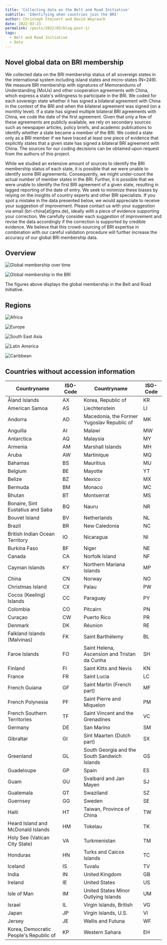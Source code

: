 ```yaml
---
title: 'Collecting data on the Belt and Road Initiative'
subtitle: 'Identifying when countries join the BRI'
author: Christoph Steinert and David Weyrauch
date: 2022-03-23
permalink: /posts/2022/03/blog-post-1/
tags:
  - Belt and Road Initiative
  - Data
---
```



## Novel global data on BRI membership

We collected data on the BRI membership status of all sovereign states in the international system including island states and micro-states (N=249). We measure BRI membership with signatures of Memorandums of Understanding (MoUs) and other cooperation agreements with China, which express a state's willingness to participate in the BRI. We coded for each sovereign state whether it has signed a bilateral agreement with China in the context of the BRI and when the bilateral agreement was signed (on a monthly level). If a state has signed multiple bilateral BRI agreements with China, we code the date of the first agreement. Given that only a few of these agreements are publicly available, we rely on secondary sources such as newspaper articles, policy briefs, and academic publications to identify whether a state became a member of the BRI. We coded a state only as a BRI member if we have traced at least one piece of evidence that explicitly states that a given state has signed a bilateral BRI agreement with China. The sources for our coding decisions can be obtained upon request from the authors of this project. 

While we studied an extensive amount of sources to identify the BRI membership status of each state, it is possible that we were unable to identify some BRI agreements. Consequently, we might under-count the actual number of member states in the BRI. Further, it is possible that we were unable to identify the first BRI agreement of a given state, resulting in lagged reporting of the date of entry. We seek to minimize these biases by relying on the insights of country experts and other BRI specialists. If you spot a mistake in the data presented below, we would appreciate to receive your suggestion of improvement. Please contact us with your suggestion via email (bri-china[at]gmx.de), ideally with a piece of evidence supporting your correction. We carefully consider each suggestion of improvement and revise the data accordingly if the correction is supported by credible evidence. We believe that this crowd-sourcing of BRI expertise in combination with our careful validation procedure will further increase the accuracy of our global BRI membership data. 

## Overview

![Global membership over time](/images/bri-membership/worldmap_over_time.gif "BRI Members over time")



![Global membership in the BRI](/images/bri-membership/worldmap.png "Global participation in the BRI")


The figures above displays the global membership in the Belt and Road Initiative.


## Regions


![Africa](/images/bri-membership/africa.png "Africa")

![Europe](/images/bri-membership/europe.png  "Europe")

![South East Asia](/images/bri-membership/south_east_asia.png "South East Asia")

![Latin America](/images/bri-membership/latin_america.png "Latin America")

![Caribbean](/images/bri-membership/caribbean.png "Caribbean")



## Countries without accession information

| Countryname                            | ISO-Code | Countryname                                    | ISO-Code |
|----------------------------------------|----------|------------------------------------------------|----------|
| Åland Islands                          | AX       | Korea,   Republic of                           | KR       |
| American   Samoa                       | AS       | Liechtenstein                                  | LI       |
| Andorra                                | AD       | Macedonia,   the Former Yugoslav Republic of   | MK       |
| Anguilla                               | AI       | Malawi                                         | MW       |
| Antarctica                             | AQ       | Malaysia                                       | MY       |
| Armenia                                | AM       | Marshall Islands                               | MH       |
| Aruba                                  | AW       | Martinique                                     | MQ       |
| Bahamas                                | BS       | Mauritius                                      | MU       |
| Belgium                                | BE       | Mayotte                                        | YT       |
| Belize                                 | BZ       | Mexico                                         | MX       |
| Bermuda                                | BM       | Monaco                                         | MC       |
| Bhutan                                 | BT       | Montserrat                                     | MS       |
| Bonaire, Sint Eustatius and Saba       | BQ       | Nauru                                          | NR       |
| Bouvet   Island                        | BV       | Netherlands                                    | NL       |
| Brazil                                 | BR       | New   Caledonia                                | NC       |
| British   Indian Ocean Territory       | IO       | Nicaragua                                      | NI       |
| Burkina Faso                           | BF       | Niger                                          | NE       |
| Canada                                 | CA       | Norfolk Island                                 | NF       |
| Cayman Islands                         | KY       | Northern   Mariana Islands                     | MP       |
| China                                  | CN       | Norway                                         | NO       |
| Christmas Island                       | CX       | Palau                                          | PW       |
| Cocos   (Keeling) Islands              | CC       | Paraguay                                       | PY       |
| Colombia                               | CO       | Pitcairn                                       | PN       |
| Curaçao                                | CW       | Puerto Rico                                    | PR       |
| Denmark                                | DK       | Réunion                                        | RE       |
| Falkland   Islands (Malvinas)          | FK       | Saint Barthélemy                               | BL       |
| Faroe Islands                          | FO       | Saint   Helena, Ascension and Tristan da Cunha | SH       |
| Finland                                | FI       | Saint Kitts and Nevis                          | KN       |
| France                                 | FR       | Saint Lucia                                    | LC       |
| French   Guiana                        | GF       | Saint Martin (French part)                     | MF       |
| French Polynesia                       | PF       | Saint Pierre   and Miquelon                    | PM       |
| French   Southern Territories          | TF       | Saint Vincent and the Grenadines               | VC       |
| Germany                                | DE       | San Marino                                     | SM       |
| Gibraltar                              | GI       | Sint Maarten (Dutch part)                      | SX       |
| Greenland                              | GL       | South   Georgia and the South Sandwich Islands | GS       |
| Guadeloupe                             | GP       | Spain                                          | ES       |
| Guam                                   | GU       | Svalbard and   Jan Mayen                       | SJ       |
| Guatemala                              | GT       | Swaziland                                      | SZ       |
| Guernsey                               | GG       | Sweden                                         | SE       |
| Haiti                                  | HT       | Taiwan, Province of China                      | TW       |
| Heard Island and McDonald Islands      | HM       | Tokelau                                        | TK       |
| Holy See   (Vatican City State)        | VA       | Turkmenistan                                   | TM       |
| Honduras                               | HN       | Turks and   Caicos Islands                     | TC       |
| Iceland                                | IS       | Tuvalu                                         | TV       |
| India                                  | IN       | United   Kingdom                               | GB       |
| Ireland                                | IE       | United States                                  | US       |
| Isle of Man                            | IM       | United   States Minor Outlying Islands         | UM       |
| Israel                                 | IL       | Virgin Islands, British                        | VG       |
| Japan                                  | JP       | Virgin   Islands, U.S.                         | VI       |
| Jersey                                 | JE       | Wallis and Futuna                              | WF       |
| Korea, Democratic People's Republic of | KP       | Western   Sahara                               | EH       |


